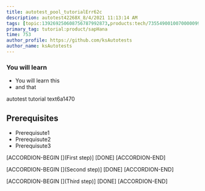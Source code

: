 ```yaml
---
title: autotest_pool_tutorialErr62c
description: autotest42268X_8/4/2021 11:13:14 AM
tags: [topic:139269250608756787992873,products:tech/73554900100700000996,tutorial:experience/advanced]
primary_tag: tutorial:product/sapHana
time: 753
author_profile: https://github.com/ksAutotests
author_name: ksAutotests
---
```

### You will learn
- You will learn this
- and that

autotest tutorial text6a1470

## Prerequisites
- Prerequisute1
- Prerequisute2
- Prerequisute3

[ACCORDION-BEGIN [](First step)]
[DONE]
[ACCORDION-END]

[ACCORDION-BEGIN [](Second step)]
[DONE]
[ACCORDION-END]

[ACCORDION-BEGIN [](Third step)]
[DONE]
[ACCORDION-END]

